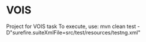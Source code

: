 # VOIS
Project for VOIS task
To execute, use: mvn clean test -D"surefire.suiteXmlFile=src/test/resources/testng.xml"
